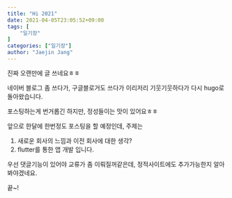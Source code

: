 ```yaml
---
title: "Hi 2021"
date: 2021-04-05T23:05:52+09:00
tags: [
	"일기장"
]
categories: ["일기장"]
author: "Jaejin Jang"
---
```


진짜 오랜만에 글 쓰네요ㅎㅎ

네이버 블로그 좀 쓰다가, 구글블로거도 쓰다가 이리저리 기웃기웃하다가 다시 hugo로 돌아왔습니다.

포스팅하는게 번거롭긴 하지만, 정성들이는 맛이 있어요ㅎㅎ

앞으로 한달에 한번정도 포스팅을 할 예정인데, 주제는  
1. 새로운 회사의 느낌과 이전 회사에 대한 생각?
2. flutter를 통한 앱 개발
입니다.

우선 댓글기능이 있어야 교류가 좀 이뤄질꺼같은데, 정적사이트에도 추가가능한지 알아봐야겠네요.

끝~!